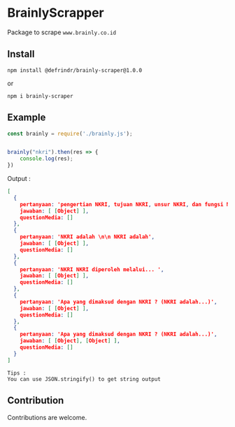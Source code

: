 # BrainlyScrapper
Package to scrape ```www.brainly.co.id```

## Install
```
npm install @defrindr/brainly-scraper@1.0.0
```
or
```
npm i brainly-scraper
```

## Example
```javascript
const brainly = require('./brainly.js');


brainly("nkri").then(res => {
	console.log(res);
})
```
Output : 
```json
[
  {
    pertanyaan: 'pengertian NKRI, tujuan NKRI, unsur NKRI, dan fungsi NKRI',
    jawaban: [ [Object] ],
    questionMedia: []
  },
  {
    pertanyaan: 'NKRI adalah \n\n NKRI adalah',
    jawaban: [ [Object] ],
    questionMedia: []
  },
  {
    pertanyaan: 'NKRI NKRI diperoleh melalui... ',
    jawaban: [ [Object] ],
    questionMedia: []
  },
  {
    pertanyaan: 'Apa yang dimaksud dengan NKRI ? (NKRI adalah...)',
    jawaban: [ [Object] ],
    questionMedia: []
  },
  {
    pertanyaan: 'Apa yang dimaksud dengan NKRI ? (NKRI adalah...)',
    jawaban: [ [Object], [Object] ],
    questionMedia: []
  }
]
```
	Tips :
	You can use JSON.stringify() to get string output

## Contribution
Contributions are welcome.
